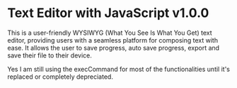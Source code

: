 # Text Editor with JavaScript v1.0.0

This is a user-friendly WYSIWYG (What You See Is What You Get) text editor, providing users with a seamless platform for composing text with ease. It allows the user to save progress, auto save progress, export and save their file to their device.

Yes I am still using the execCommand for most of the functionalities until it's replaced or completely depreciated.
